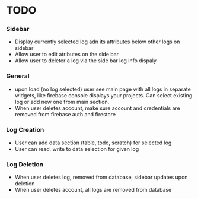 # TODO

### Sidebar
- Display currently selected log adn its attributes below other logs on sidebar
- Allow user to edit atributes on the side bar
- Allow user to deleter a log via the side bar log info dispaly

### General
- upon load (no log selected) user see main page with all logs in separate widgets, like firebase console displays your projects. Can select existing log or add new one from main section.
- When user deletes account, make sure account and credentials are removed from firebase auth and firestore

### Log Creation
- User can add data section (table, todo, scratch) for selected log
- User can read, write to data selection for given log

### Log Deletion 
- When user deletes log, removed from database, sidebar updates upon deletion
- When user deletes account, all logs are removed from database

